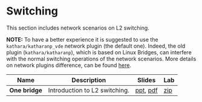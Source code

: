 # Switching

This section includes network scenarios on L2 switching.

**NOTE:** To have a better experience it is suggested to use the `kathara/katharanp_vde` network plugin
(the default one). Indeed, the old plugin (`kathara/katharanp`), which is based on Linux Bridges, can interfere with 
the normal switching operations of the network scenarios. 
More details on network plugins difference, can be found [here](https://github.com/KatharaFramework/NetworkPlugin).


| Name           | Description                   | Slides                                                                                                | Lab                                               |
|----------------|-------------------------------|-------------------------------------------------------------------------------------------------------|---------------------------------------------------|
| **One bridge** | Introduction to L2 switching. | [ppt](one-bridge/0110-kathara-lab_one-bridge.pptx), [pdf](one-bridge/0110-kathara-lab_one-bridge.pdf) | [zip](one-bridge/0110-kathara-lab_one-bridge.zip) |
